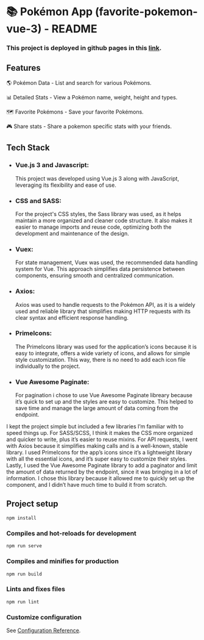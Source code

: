 # 📚 Pokémon App (favorite-pokemon-vue-3) - README

### This project is deployed in github pages in this [link](https://veluaru.github.io/favorite-pokemon-vue-3/#/).

## Features
🌎 Pokémon Data - List and search for various Pokémons.

📊 Detailed Stats - View a Pokémon name, weight, height and types.

🗺️ Favorite Pokémons - Save your favorite Pokémons.

🎮 Share stats - Share a pokemon specific stats with your friends.

## Tech Stack

- ### Vue.js 3 and Javascript:
  This project was developed using Vue.js 3 along with JavaScript, leveraging its flexibility and ease of use.
- ### CSS and SASS:
  For the project's CSS styles, the Sass library was used, as it helps maintain a more organized and cleaner code structure. It also makes it easier to manage imports and reuse code, optimizing both the development and maintenance of the design.
- ### Vuex:
  For state management, Vuex was used, the recommended data handling system for Vue. This approach simplifies data persistence between components, ensuring smooth and centralized communication.
- ### Axios:
  Axios was used to handle requests to the Pokémon API, as it is a widely used and reliable library that simplifies making HTTP requests with its clear syntax and efficient response handling. 
- ### PrimeIcons:
  The PrimeIcons library was used for the application’s icons because it is easy to integrate, offers a wide variety of icons, and allows for simple style customization. This way, there is no need to add each icon file individually to the project.
- ### Vue Awesome Paginate:
  For pagination i chose to use Vue Awesome Paginate libreary because it’s quick to set up and the styles are easy to customize. This helped to save time and manage the large amount of data coming from the endpoint.


I kept the project simple but included a few libraries I’m familiar with to speed things up. For SASS/SCSS, I think it makes the CSS more organized and quicker to write, plus it’s easier to reuse mixins. For API requests, I went with Axios because it simplifies making calls and is a well-known, stable library. I used PrimeIcons for the app’s icons since it’s a lightweight library with all the essential icons, and it’s super easy to customize their styles. Lastly, I used the Vue Awesome Paginate library to add a paginator and limit the amount of data returned by the endpoint, since it was bringing in a lot of information. I chose this library because it allowed me to quickly set up the component, and I didn’t have much time to build it from scratch.

## Project setup
```
npm install
```

### Compiles and hot-reloads for development
```
npm run serve
```

### Compiles and minifies for production
```
npm run build
```

### Lints and fixes files
```
npm run lint
```

### Customize configuration
See [Configuration Reference](https://cli.vuejs.org/config/).

